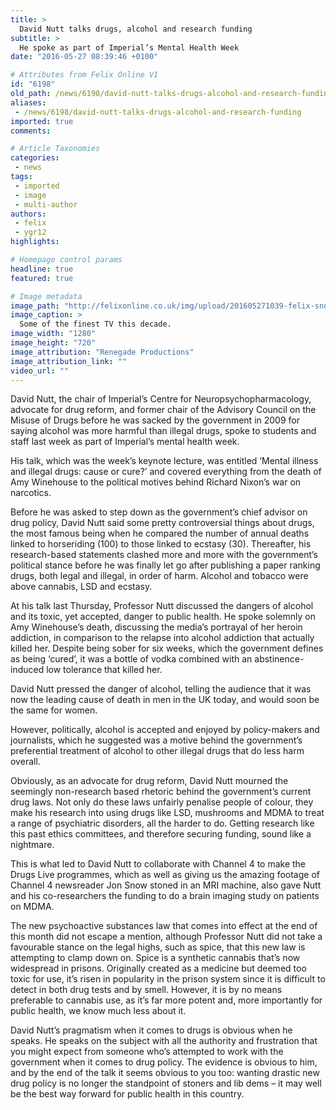 ```yaml
---
title: >
  David Nutt talks drugs, alcohol and research funding
subtitle: >
  He spoke as part of Imperial’s Mental Health Week
date: "2016-05-27 08:39:46 +0100"

# Attributes from Felix Online V1
id: "6198"
old_path: /news/6198/david-nutt-talks-drugs-alcohol-and-research-funding
aliases:
 - /news/6198/david-nutt-talks-drugs-alcohol-and-research-funding
imported: true
comments:

# Article Taxonomies
categories:
 - news
tags:
 - imported
 - image
 - multi-author
authors:
 - felix
 - ygr12
highlights:

# Homepage control params
headline: true
featured: true

# Image metadata
image_path: "http://felixonline.co.uk/img/upload/201605271039-felix-snow.jpg"
image_caption: >
  Some of the finest TV this decade.
image_width: "1280"
image_height: "720"
image_attribution: "Renegade Productions"
image_attribution_link: ""
video_url: ""
---
```


David Nutt, the chair of Imperial’s Centre for Neuropsychopharmacology, advocate for drug reform, and former chair of the Advisory Council on the Misuse of Drugs before he was sacked by the government in 2009 for saying alcohol was more harmful than illegal drugs, spoke to students and staff last week as part of Imperial’s mental health week.

His talk, which was the week’s keynote lecture, was entitled ‘Mental illness and illegal drugs: cause or cure?’ and covered everything from the death of Amy Winehouse to the political motives behind Richard Nixon’s war on narcotics.

Before he was asked to step down as the government’s chief advisor on drug policy, David Nutt said some pretty controversial things about drugs, the most famous being when he compared the number of annual deaths linked to horseriding (100) to those linked to ecstasy (30). Thereafter, his research-based statements clashed more and more with the government’s political stance before he was finally let go after publishing a paper ranking drugs, both legal and illegal, in order of harm. Alcohol and tobacco were above cannabis, LSD and ecstasy.

At his talk last Thursday, Professor Nutt discussed the dangers of alcohol and its toxic, yet accepted, danger to public health. He spoke solemnly on Amy Winehouse’s death, discussing the media’s portrayal of her heroin addiction, in comparison to the relapse into alcohol addiction that actually killed her. Despite being sober for six weeks, which the government defines as being ‘cured’, it was a bottle of vodka combined with an abstinence-induced low tolerance that killed her.

David Nutt pressed the danger of alcohol, telling the audience that it was now the leading cause of death in men in the UK today, and would soon be the same for women.

However, politically, alcohol is accepted and enjoyed by policy-makers and journalists, which he suggested was a motive behind the government’s preferential treatment of alcohol to other illegal drugs that do less harm overall.

Obviously, as an advocate for drug reform, David Nutt mourned the seemingly non-research based rhetoric behind the government’s current drug laws. Not only do these laws unfairly penalise people of colour, they make his research into using drugs like LSD, mushrooms and MDMA to treat a range of psychiatric disorders, all the harder to do. Getting research like this past ethics committees, and therefore securing funding, sound like a nightmare.

This is what led to David Nutt to collaborate with Channel 4 to make the Drugs Live programmes, which as well as giving us the amazing footage of Channel 4 newsreader Jon Snow stoned in an MRI machine, also gave Nutt and his co-researchers the funding to do a brain imaging study on patients on MDMA.

The new psychoactive substances law that comes into effect at the end of this month did not escape a mention, although Professor Nutt did not take a favourable stance on the legal highs, such as spice, that this new law is attempting to clamp down on. Spice is a synthetic cannabis that’s now widespread in prisons. Originally created as a medicine but deemed too toxic for use, it’s risen in popularity in the prison system since it is difficult to detect in both drug tests and by smell. However, it is by no means preferable to cannabis use, as it’s far more potent and, more importantly for public health, we know much less about it.

David Nutt’s pragmatism when it comes to drugs is obvious when he speaks. He speaks on the subject with all the authority and frustration that you might expect from someone who’s attempted to work with the government when it comes to drug policy. The evidence is obvious to him, and by the end of the talk it seems obvious to you too: wanting drastic new drug policy is no longer the standpoint of stoners and lib dems – it may well be the best way forward for public health in this country.
